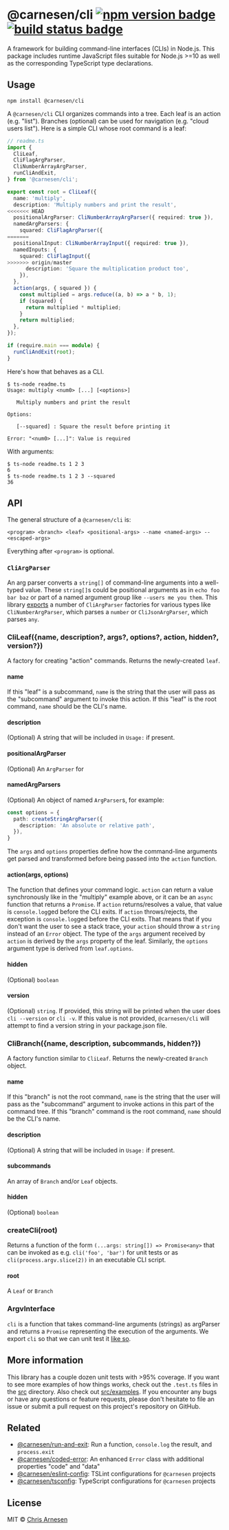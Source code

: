 # @carnesen/cli [![npm version badge](https://badge.fury.io/js/%40carnesen%2Fcli.svg)](https://badge.fury.io/js/%40carnesen%2Fcli) [![build status badge](https://github.com/carnesen/tsconfig/workflows/test/badge.svg)](https://github.com/carnesen/tsconfig/actions?query=workflow%3Atest+branch%3Amaster)

A framework for building command-line interfaces (CLIs) in Node.js. This package includes runtime JavaScript files suitable for Node.js >=10 as well as the corresponding TypeScript type declarations.

## Usage

```
npm install @carnesen/cli
```

A `@carnesen/cli` CLI organizes commands into a tree. Each leaf is an action (e.g. "list"). Branches (optional) can be used for navigation (e.g. "cloud users list"). Here is a simple CLI whose root command is a leaf:
```ts
// readme.ts
import {
  CliLeaf,
  CliFlagArgParser,
  CliNumberArrayArgParser,
  runCliAndExit,
} from '@carnesen/cli';

export const root = CliLeaf({
  name: 'multiply',
  description: 'Multiply numbers and print the result',
<<<<<<< HEAD
  positionalArgParser: CliNumberArrayArgParser({ required: true }),
  namedArgParsers: {
    squared: CliFlagArgParser({
=======
  positionalInput: CliNumberArrayInput({ required: true }),
  namedInputs: {
    squared: CliFlagInput({
>>>>>>> origin/master
      description: 'Square the multiplication product too',
    }),
  },
  action(args, { squared }) {
    const multiplied = args.reduce((a, b) => a * b, 1);
    if (squared) {
      return multiplied * multiplied;
    }
    return multiplied;
  },
});

if (require.main === module) {
  runCliAndExit(root);
}
```

Here's how that behaves as a CLI.
```
$ ts-node readme.ts
Usage: multiply <num0> [...] [<options>]

   Multiply numbers and print the result

Options:

   [--squared] : Square the result before printing it

Error: "<num0> [...]": Value is required
```

With arguments:
```
$ ts-node readme.ts 1 2 3
6
$ ts-node readme.ts 1 2 3 --squared
36 
```

## API
The general structure of a `@carnesen/cli` is:
```
<program> <branch> <leaf> <positional-args> --name <named-args> -- <escaped-args>
```
Everything after `<program>` is optional.

### `CliArgParser`
An arg parser converts a `string[]` of command-line arguments into a well-typed value. These `string[]`s could be positional arguments as in `echo foo bar baz` or part of a named argument group like `--users me you them`. This library [exports](src/index.ts) a number of `CliArgParser` factories for various types like `CliNumberArgParser`, which parses a `number` or `CliJsonArgParser`, which parses `any`.

### CliLeaf({name, description?, args?, options?, action, hidden?, version?})
A factory for creating "action" commands. Returns the newly-created `leaf`.

#### name
If this "leaf" is a subcommand, `name` is the string that the user will pass as the "subcommand" argument to invoke this action. If this "leaf" is the root command, `name` should be the CLI's name.

#### description
(Optional) A string that will be included in `Usage:` if present.

#### positionalArgParser
(Optional) An `ArgParser` for 

#### namedArgParsers
(Optional) An object of named `ArgParser`s, for example:
```ts
const options = {
  path: createStringArgParser({
    description: 'An absolute or relative path',
  }),
}
```
The `args` and `options` properties define how the command-line arguments get parsed and transformed before being passed into the `action` function.

#### action(args, options)
The function that defines your command logic. `action` can return a value synchronously like in the "multiply" example above, or it can be an `async` function that returns a `Promise`. If `action` returns/resolves a value, that value is `console.log`ged before the CLI exits. If `action` throws/rejects, the exception is `console.log`ged before the CLI exits. That means that if you don't want the user to see a stack trace, your `action` should throw a `string` instead of an `Error` object. The type of the `args` argument received by `action` is derived by the `args` property of the leaf. Similarly, the `options` argument type is derived from `leaf.options`.

#### hidden
(Optional) `boolean`

#### version
(Optional) `string`. If provided, this string will be printed when the user does `cli --version` or `cli -v`. If this value is not provided, `@carnesen/cli` will attempt to find a version string in your package.json file.

### CliBranch({name, description, subcommands, hidden?})
A factory function similar to `CliLeaf`. Returns the newly-created `Branch` object.

#### name
If this "branch" is not the root command, `name` is the string that the user will pass as the "subcommand" argument to invoke actions in this part of the command tree. If this "branch" command is the root command, `name` should be the CLI's name.

#### description
(Optional) A string that will be included in `Usage:` if present.

#### subcommands
An array of `Branch` and/or `Leaf` objects.

#### hidden
(Optional) `boolean`

### createCli(root)
Returns a function of the form `(...args: string[]) => Promise<any>` that can be invoked as e.g. `cli('foo', 'bar')` for unit tests or as `cli(process.argv.slice(2))` in an executable CLI script.

#### root
A `Leaf` or `Branch`

### ArgvInterface
`cli` is a function that takes command-line arguments (strings) as argParser and returns a `Promise` representing the execution of the arguments. We export `cli` so that we can unit test it [like so](src/examples/__tests__/readme.test.ts). 

## More information
This library has a couple dozen unit tests with >95% coverage. If you want to see more examples of how things works, check out the `.test.ts` files in the [src](src) directory. Also check out [src/examples](src/examples). If you encounter any bugs or have any questions or feature requests, please don't hesitate to file an issue or submit a pull request on this project's repository on GitHub.

## Related
- [@carnesen/run-and-exit](https://github.com/carnesen/run-and-exit): Run a function, `console.log` the result, and `process.exit`
- [@carnesen/coded-error](https://github.com/carnesen/coded-error): An enhanced `Error` class with additional properties "code" and "data"
- [@carnesen/eslint-config](https://github.com/carnesen/eslint-config): TSLint configurations for `@carnesen` projects
- [@carnesen/tsconfig](https://github.com/carnesen/tsconfig): TypeScript configurations for `@carnesen` projects

## License

MIT © [Chris Arnesen](https://www.carnesen.com)
